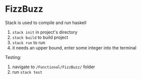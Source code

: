 # FizzBuzz


Stack is used to compile and run haskell
1. `stack init` in project's directory
2. `stack build` to build project
3. `stack run` to run
4. it needs an upper bound, enter some integer into the terminal


Testing:
1. navigate to `/Functional/FizzBuzz/` folder
2. run `stack test`

